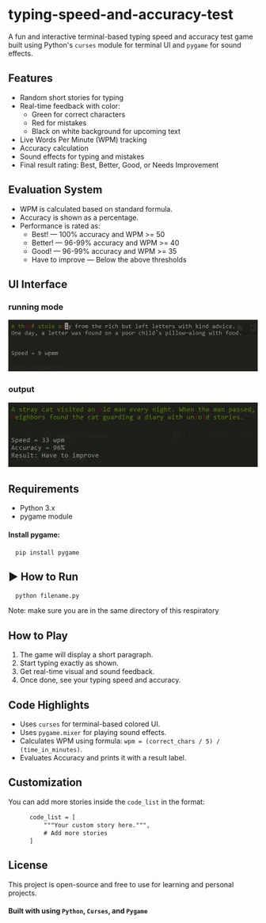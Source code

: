 # typing-speed-and-accuracy-test

A fun and interactive terminal-based typing speed and accuracy test game built using Python's `curses` module for terminal UI and `pygame` for sound effects.

## Features
* Random short stories for typing
* Real-time feedback with color:
    * Green for correct characters
    * Red for mistakes
    * Black on white background for upcoming text
* Live Words Per Minute (WPM) tracking
* Accuracy calculation
* Sound effects for typing and mistakes
* Final result rating: Best, Better, Good, or Needs Improvement

## Evaluation System
* WPM is calculated based on standard formula.
* Accuracy is shown as a percentage.
* Performance is rated as:
    * Best! — 100% accuracy and WPM >= 50
    * Better! — 96-99% accuracy and WPM >= 40
    * Good! — 96-99% accuracy and WPM >= 35
    * Have to improve — Below the above thresholds

## UI Interface
### running mode
![UI Interface](ui_interface.JPG)
### output
![OUTPUT](output.JPG)

## Requirements
* Python 3.x
* pygame module
#### Install pygame:
      pip install pygame
## ▶️ How to Run
      python filename.py
Note: make sure you are in the same directory of this respiratory

## How to Play
1. The game will display a short paragraph.
2. Start typing exactly as shown.
3. Get real-time visual and sound feedback.
4. Once done, see your typing speed and accuracy.

## Code Highlights
* Uses `curses` for terminal-based colored UI.
* Uses `pygame.mixer` for playing sound effects.
* Calculates WPM using formula: `wpm = (correct_chars / 5) / (time_in_minutes)`.
* Evaluates Accuracy and prints it with a result label.

## Customization
You can add more stories inside the `code_list` in the format:

          code_list = [
              """Your custom story here.""",
              # Add more stories
          ]
## License
This project is open-source and free to use for learning and personal projects.

#### Built with using `Python`, `Curses`, and `Pygame`
      
